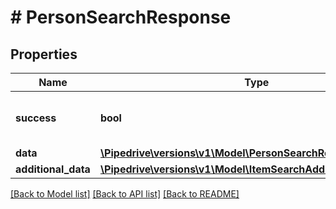 # # PersonSearchResponse

## Properties

Name | Type | Description | Notes
------------ | ------------- | ------------- | -------------
**success** | **bool** | If the response is successful or not | [optional]
**data** | [**\Pipedrive\versions\v1\Model\PersonSearchResponseAllOfData**](PersonSearchResponseAllOfData.md) |  | [optional]
**additional_data** | [**\Pipedrive\versions\v1\Model\ItemSearchAdditionalData**](ItemSearchAdditionalData.md) |  | [optional]

[[Back to Model list]](../README.md#documentation-for-models) [[Back to API list]](../README.md#documentation-for-api-endpoints) [[Back to README]](../README.md)
